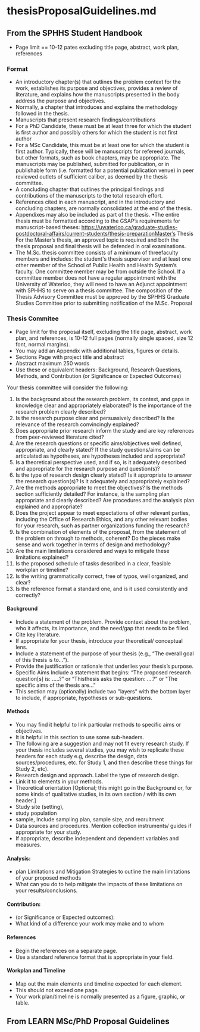 # thesisProposalGuidelines.md

## From the SPHHS Student Handbook 

- Page limit == 10-12 pates excluding title page, abstract, work plan, references 

### Format
- An introductory chapter(s) that outlines the problem context for the work, establishes its purpose and objectives, provides a review of literature, and explains how the manuscripts presented in the body address the purpose and objectives.
- Normally, a chapter that introduces and explains the methodology followed in the thesis. 
- Manuscripts that present research findings/contributions
- For a PhD Candidate, these must be at least three for which the student is first author and possibly others for which the student is not first author
- For a MSc Candidate, this must be at least one for which the student is first author. Typically, these will be manuscripts for refereed journals, but other formats, such as book chapters, may be appropriate. The manuscripts may be published, submitted for publication, or in publishable form (i.e. formatted for a potential publication venue) in peer reviewed outlets of sufficient caliber, as deemed by the thesis committee. 
- A concluding chapter that outlines the principal findings and contributions of the manuscripts to the total research effort.
- References cited in each manuscript, and in the introductory and concluding chapters, are normally consolidated at the end of the thesis.
- Appendixes may also be included as part of the thesis. •The entire thesis must be formatted according to the GSAP’s requirements for manuscript-based theses: https://uwaterloo.ca/graduate-studies-postdoctoral-affairs/current-students/thesis-preparationMaster’s Thesis For the Master’s thesis, an approved topic is required and both the thesis proposal and final thesis will be defended in oral examinations. 
- The M.Sc. thesis committee consists of a minimum of threefaculty members and includes: the student's thesis supervisor and at least one other member of the School of Public Health and Health System’s faculty. One committee member may be from outside the School. If a committee member does not have a regular appointment with the University of Waterloo, they will need to have an Adjunct appointment with SPHHS to serve on a thesis committee. The composition of the Thesis Advisory Committee must be approved by the SPHHS Graduate Studies Committee prior to submitting notification of the M.Sc. Proposal

### Thesis Commitee 
- Page limit for the proposal itself, excluding the title page, abstract, work plan, and references, is 10-12 full pages (normally single spaced, size 12 font, normal margins).
- You may add an Appendix with additional tables, figures or details.
- Sections Page with project title and abstract
- Abstract maximum 250 words
- Use these or equivalent headers: Background, Research Questions, Methods, and Contribution (or Significance or Expected Outcomes)

Your thesis committee will consider the following:

1. Is the background about the research problem, its context, and gaps in knowledge clear and appropriately elaborated? Is the importance of the research problem clearly described?
2. Is the research purpose clear and persuasively described? Is the relevance of the research convincingly explained?
3. Does appropriate prior research inform the study and are key references from peer-reviewed literature cited? 
4. Are the research questions or specific aims/objectives well defined, appropriate, and clearly stated? If the study questions/aims can be articulated as hypotheses, are hypotheses included and appropriate?
5. Is a theoretical perspective used, and if so, is it adequately described and appropriate for the research purpose and question(s)?
6. Is the type of research design clearly stated? Is it appropriate to answer the research question(s)? Is it adequately and appropriately explained?
7. Are the methods appropriate to meet the objectives? Is the methods section sufficiently detailed? For instance, is the sampling plan appropriate and clearly described? Are procedures and the analysis plan explained and appropriate?
8. Does the project appear to meet expectations of other relevant parties, including the Office of Research Ethics, and any other relevant bodies for your research, such as partner organizations funding the research?
9. Is the combination of elements of the proposal, from the statement of the problem on through to methods, coherent? Do the pieces make sense and work together in terms of design and methodology?
10. Are the main limitations considered and ways to mitigate these limitations explained?
11. Is the proposed schedule of tasks described in a clear, feasible workplan or timeline?
12. Is the writing grammatically correct, free of typos, well organized, and clear?
13. Is the reference format a standard one, and is it used consistently and correctly?

#### Background 
- Include a statement of the problem. Provide context about the problem, who it affects, its importance, and the need/gap that needs to be filled. 
- Cite key literature. 
- If appropriate for your thesis, introduce your theoretical/ conceptual lens.
- Include a statement of the purpose of your thesis (e.g., “The overall goal of this thesis is to...”). 
- Provide the justification or rationale that underlies your thesis’s purpose. 
- Specific Aims Include a statement that begins: “The proposed research question[s] is: .....?” or “Thisthesis asks the question: ....?” or "The specific aims of the thesis are..." 
- This section may (optionally) include two "layers" with the bottom layer to include, if appropriate, hypotheses or sub-questions.

#### Methods
- You may find it helpful to link particular methods to specific aims or objectives.
- It is helpful in this section to use some sub-headers. 
- The following are a suggestion and may not fit every research study. If your thesis includes several studies, you may wish to replicate these headers for each study e.g, describe the design, data sources/procedures, etc. for Study 1, and then describe these things for Study 2, etc).
- Research design and approach. Label the type of research design. 
- Link it to elements in your methods.
- Theoretical orientation [Optional; this might go in the Background or, for some kinds of qualitative studies, in its own section / with its own header.]
- Study site (setting), 
- study population
- sample, Include sampling plan, sample size, and recruitment
- Data sources and procedures. Mention collection instruments/ guides if appropriate for your study. 
- If appropriate, describe independent and dependent variables and measures. 

#### Analysis: 
- plan Limitations and Mitigation Strategies to outline the main limitations of your proposed methods
- What can you do to help mitigate the impacts of these limitations on your results/conclusions.

#### Contribution:
- (or Significance or Expected outcomes): 
- What kind of a difference your work may make and to whom

#### References
- Begin the references on a separate page.
- Use a standard reference format that is appropriate in your field.

#### Workplan and Timeline
- Map out the main elements and timeline expected for each element. 
- This should not exceed one page. 
- Your work plan/timeline is normally presented as a figure, graphic, or table.  




## From LEARN MSc/PhD Proposal Guidelines 


